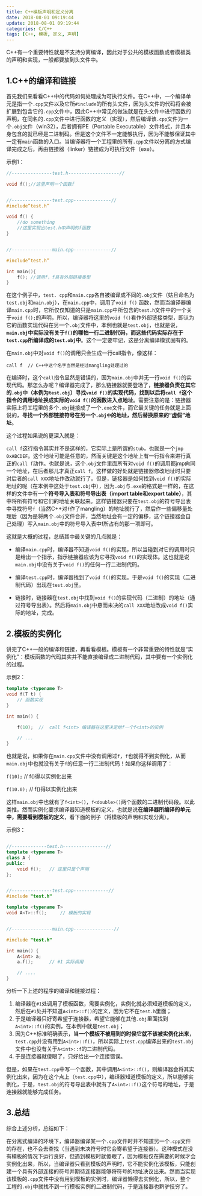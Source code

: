 ```yaml
---
title: C++模板声明和定义分离
date: 2018-08-01 09:19:44
update: 2018-08-01 09:19:44
categories: C/C++
tags: [C++, 模板, 定义, 声明]
---
```


C++有一个重要特性就是不支持分离编译，因此对于公共的模板函数或者模板类的声明和实现，一般都要放到头文件中。

<!--more-->

## 1.C++的编译和链接

首先我们来看看C++中的代码如何处理成为可执行文件。在C++中，一个编译单元是指一个`.cpp`文件以及它所`#include`的所有头文件，因为头文件的代码将会被扩展到包含它的`.cpp`文件中，因此C++中常见的做法就是在头文件中进行函数的声明，在同名的`.cpp`文件中进行函数的定义（实现），然后编译该`.cpp`文件为一个`.obj`文件（win32），后者拥有PE（Portable Executable）文件格式，并且本身包含的就已经是二进制码。但是这个文件不一定能够执行，因为不能够保证其中一定有`main`函数的入口。当编译器将一个工程里的所有`.cpp`文件以分离的方式编译完成之后，再由链接器（linker）链接成为可执行文件（exe）。

示例1：

```cpp
//---------------test.h-------------------//

void f();//这里声明一个函数f


//---------------test.cpp--------------//
#include”test.h”

void f() {
    //do something
    //这里实现出test.h中声明的f函数
}


//---------------main.cpp--------------//

#include”test.h”

int main(){
    f(); //调用f，f具有外部链接类型
}
```

在这个例子中，`test. cpp`和`main.cpp`各自被编译成不同的`.obj`文件（姑且命名为`test.obj`和`main.obj`），在`main.cpp`中，调用了`void f()` 函数，然而当编译器编译`main.cpp`时，它所仅仅知道的只是`main.cpp`中所包含的`test.h`文件中的一个关于`void f();`的声明，所以，编译器将这里的`void f()`看作外部链接类型，即认为它的函数实现代码在另一个`.obj`文件中，本例也就是`test.obj`，也就是说，**`main.obj`中实际没有关于`f()`的哪怕一行二进制代码，而这些代码实际存在于`test.cpp`所编译成的`test.obj`中**。这个一定要牢记，这是分离编译模式固有的。

在`main.obj`中对`void f()`的调用只会生成一行call指令，像这样：

```
call f  // C++中这个名字当然是经过mangling处理过的
```

在编译时，这个`call`指令显然是错误的，因为`main.obj`中并无一行`void f()`的实现代码。那怎么办呢？编译器完成了，那么链接器就要登场了，**链接器负责在其它的`.obj`中（本例为`test.obj`）寻找`void f()`的实现代码，找到以后将`call f`这个指令的调用地址换成实际的`void f()`的函数进入点地址**。需要注意的是：链接器实际上将工程里的多个`.obj`链接成了一个`.exe`文件，而它最关键的任务就是上面说的，**寻找一个外部链接符号在另一个`.obj中`的地址，然后替换原来的“虚假”地址**。

这个过程如果说的更深入就是：

`call f`这行指令其实并不是这样的，它实际上是所谓的`stub`，也就是一个`jmp 0xABCDEF`。这个地址可能是任意的，然而关键是这个地址上有一行指令来进行真正的`call f`动作。也就是说，这个`.obj`文件里面所有对`void f()`的调用都jmp向同一个地址，在后者那儿才真正`call f`。这样做的好处就是链接器修改地址时只要对后者的`call XXX`地址作改动就行了。但是，链接器是如何找到`void f()`的实际地址的呢（在本例中这处于`test.obj`中），因为`.obj`与`.exe`的格式是一样的，在这样的文件中有一个**符号导入表和符号导出表（import table和export table）**，其中将所有符号和它们的地址关联起来。这样链接器只要在`test.obj`的符号导出表中寻找符号`f`（当然C++对`f`作了mangling）的地址就行了，然后作一些偏移量处理后（因为是将两个`.obj`文件合并，当然地址会有一定的偏移，这个链接器会自己处理）写入`main.obj`中的符号导入表中f所占有的那一项即可。

这就是大概的过程，总结其中最关键的几点就是：

* 编译`main.cpp`时，编译器不知道`void f()`的实现，所以当碰到对它的调用时只是给出一个指示，指示链接器应该为它寻找`void f()`的实现体。这也就是说`main.obj`中没有关于`void f()`的任何一行二进制代码。

* 编译`test.cpp`时，编译器找到了`void f()`的实现。于是`void f()`的实现（二进制代码）出现在`test.obj`里。

* 链接时，链接器在`test.obj`中找到`void f()`的实现代码（二进制）的地址（通过符号导出表）。然后将`main.obj`中悬而未决的`call XXX`地址改成`void f()`实际的地址，完成。

## 2.模板的实例化

讲完了C++一般的编译和链接，再看看模板。模板有一个非常重要的特性就是“实例化”：模板函数的代码其实并不能直接编译成二进制代码，其中要有一个实例化的过程。

示例2：
```cpp
template <typename T>
void f(T t) {
    // 函数实现
}

int main() {

    f(10);  //  call f<int> 编译器在这里决定给f一个f<int>的实例

    // ...
}
```

也就是说，如果你在`main.cpp`文件中没有调用过`f`，`f`也就得不到实例化，从而`main.obj`中也就没有关于`f`的任意一行二进制代码！如果你这样调用了：

`f(10);` // f<int>()得以实例化出来

`f(10.0);` // f<double>()得以实例化出来

这样`main.obj`中也就有了`f<int>()`，`f<double>()`两个函数的二进制代码段。以此类推。然而实例化要求编译器知道模板的定义，也就是说**在编译器所编译的单元中，需要看到模板的定义**，看下面的例子（将模板的声明和实现分离）。

示例3：
```cpp

//-------------test.h----------------//
template <typename T>
class A {
public:
    void f();   // 这里只是个声明
};


//---------------test.cpp-------------//
#include "test.h"

template <typename T>
void A<T>::f();     // 模板的实现


//---------------main.cpp---------------//

#include "test.h"

int main() {
    A<int> a;
    a.f();      // #1 实际调用

    // ....
}
```

分析一下上述的程序的编译和链接过程：

1. 编译器在`#1`处调用了模板函数，需要实例化，实例化就必须知道模板的定义，然后在`#1`处并不知道`A<int>::f()`的定义，因为它不在`test.h`里面；
2. 于是编译器只好寄希望于连接器，希望它能够在其他`.obj`里面找到`A<int>::f()`的实例，在本例中就是`test.obj`；
3. 因为C++标准明确表示，**当一个模板不被用到的时侯它就不该被实例化出来**，`test.cpp`并没有用到`A<int>::f()`，所以实际上`test.cpp`编译出来的`test.obj`文件中也没有关于`A<int>::f`的二进制代码。
4. 于是连接器就傻眼了，只好给出一个连接错误。

但是，如果在`test.cpp`中写一个函数，其中调用`A<int>::f()`，则编译器会将其实例化出来，因为在这个点上（`test.cpp`中），编译器知道模板的定义，所以能够实例化，于是，`test.obj`的符号导出表中就有了`A<int>::f()`这个符号的地址，于是连接器就能够完成任务。

## 3.总结

综合上述分析，总结如下：

在分离式编译的环境下，编译器编译某一个`.cpp`文件时并不知道另一个`.cpp`文件的存在，也不会去查找（当遇到未决符号时它会寄希望于连接器）。这种模式在没有模板的情况下运行良好，但遇到模板时就傻眼了，因为模板仅在需要的时候才会实例化出来，所以，当编译器只看到模板的声明时，它不能实例化该模板，只能创建一个具有外部连接的符号并期待连接器能够将符号的地址决议出来。然而当实现该模板的`.cpp`文件中没有用到模板的实例时，编译器懒得去实例化，所以，整个工程的`.obj`中就找不到一行模板实例的二进制代码，于是连接器也黔驴技穷了。